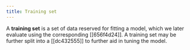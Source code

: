 ```yaml
---
title: Training set
---
```


A **training set** is a set of data reserved for fitting a model, which we later evaluate using the corresponding [[656f4d24]]. A training set may be further split into a [[dc432555]] to further aid in tuning the model.
